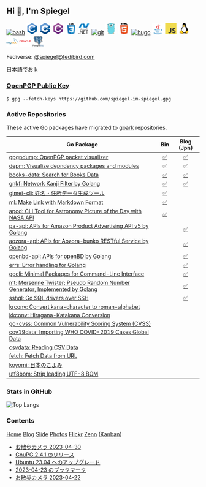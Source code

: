 ## Hi 👋, I'm Spiegel

<p>
<a href="https://www.gnu.org/software/bash/"><img src="https://www.vectorlogo.zone/logos/gnu_bash/gnu_bash-icon.svg" alt="bash" width="30" height="30"/></a>
<a href="https://www.cprogramming.com/"><img src="https://raw.githubusercontent.com/devicons/devicon/master/icons/c/c-original.svg" alt="c" width="30" height="30"/></a>
<a href="https://www.w3schools.com/cpp/"><img src="https://raw.githubusercontent.com/devicons/devicon/master/icons/cplusplus/cplusplus-original.svg" alt="cplusplus" width="30" height="30"/></a>
<a href="https://www.w3schools.com/cs/"><img src="https://raw.githubusercontent.com/devicons/devicon/master/icons/csharp/csharp-original.svg" alt="csharp" width="30" height="30"/></a>
<a href="https://www.w3schools.com/css/"><img src="https://raw.githubusercontent.com/devicons/devicon/master/icons/css3/css3-original-wordmark.svg" alt="css3" width="30" height="30"/></a>
<a href="https://dotnet.microsoft.com/"><img src="https://raw.githubusercontent.com/devicons/devicon/master/icons/dot-net/dot-net-original-wordmark.svg" alt="dotnet" width="30" height="30"/></a>
<a href="https://git-scm.com/"><img src="https://www.vectorlogo.zone/logos/git-scm/git-scm-icon.svg" alt="git" width="30" height="30"/></a>
<a href="https://golang.org"><img src="https://raw.githubusercontent.com/devicons/devicon/master/icons/go/go-original.svg" alt="go" width="30" height="30"/></a>
<a href="https://www.w3.org/html/"><img src="https://raw.githubusercontent.com/devicons/devicon/master/icons/html5/html5-original-wordmark.svg" alt="html5" width="30" height="30"/></a>
<a href="https://gohugo.io/"><img src="https://api.iconify.design/logos-hugo.svg" alt="hugo" width="30" height="30"/></a>
<a href="https://www.java.com"><img src="https://raw.githubusercontent.com/devicons/devicon/master/icons/java/java-original.svg" alt="java" width="30" height="30"/></a>
<a href="https://developer.mozilla.org/en-US/docs/Web/JavaScript"><img src="https://raw.githubusercontent.com/devicons/devicon/master/icons/javascript/javascript-original.svg" alt="javascript" width="30" height="30"/></a>
<a href="https://www.linux.org/"><img src="https://raw.githubusercontent.com/devicons/devicon/master/icons/linux/linux-original.svg" alt="linux" width="30" height="30"/></a>
<a href="https://www.mysql.com/"><img src="https://raw.githubusercontent.com/devicons/devicon/master/icons/mysql/mysql-original-wordmark.svg" alt="mysql" width="30" height="30"/></a>
<a href="https://www.oracle.com/"><img src="https://raw.githubusercontent.com/devicons/devicon/master/icons/oracle/oracle-original.svg" alt="oracle" width="30" height="30"/></a>
<a href="https://www.postgresql.org"><img src="https://raw.githubusercontent.com/devicons/devicon/master/icons/postgresql/postgresql-original-wordmark.svg" alt="postgresql" width="30" height="30"/></a>

<p>Fediverse: <a rel="me nofollow" href="https://fedibird.com/@spiegel">@spiegel@fedibird.com</a></p>
<p>日本語でおｋ</p>

### [OpenPGP Public Key](https://baldanders.info/pubkeys/)

```
$ gpg --fetch-keys https://github.com/spiegel-im-spiegel.gpg
```

### Active Repositories

These active Go packages have migrated to [goark](https://github.com/goark) repositories.

| Go Package |  Bin  | Blog (Jpn) |
| ------- | :---: | :---: |
| [gpgpdump: OpenPGP packet visualizer](https://github.com/goark/gpgpdump) | [:white_check_mark:](https://github.com/goark/gpgpdump/releases) | [:white_check_mark:](https://text.baldanders.info/release/gpgpdump/) |
| [depm: Visualize depndency packages and modules](https://github.com/goark/depm) | [:white_check_mark:](https://github.com/goark/depm/releases) | [:white_check_mark:](https://text.baldanders.info/release/dependency-graph-for-golang-modules/) |
| [books-data: Search for Books Data](https://github.com/goark/books-data) | [:white_check_mark:](https://github.com/goark/books-data/releases) | [:white_check_mark:](https://text.baldanders.info/release/books-data/) |
| [gnkf: Network Kanji Filter by Golang](https://github.com/goark/gnkf) | [:white_check_mark:](https://github.com/goark/gnkf/releases) | [:white_check_mark:](https://text.baldanders.info/release/gnkf/) |
| [gimei-cli: 姓名・住所データ生成ツール](https://github.com/goark/gimei-cli) | [:white_check_mark:](https://github.com/goark/gimei-cli/releases) |  |
| [ml: Make Link with Markdown Format](https://github.com/goark/ml) | [:white_check_mark:](https://github.com/goark/ml/releases) | |
| [apod: CLI Tool for Astronomy Picture of the Day with NASA API](https://github.com/goark/apod) | [:white_check_mark:](https://github.com/goark/apod/releases) | |
| [pa-api: APIs for Amazon Product Advertising API v5 by Golang](https://github.com/goark/pa-api) | | [:white_check_mark:](https://text.baldanders.info/release/pa-api-v5/) |
| [aozora-api: APIs for Aozora-bunko RESTful Service by Golang](https://github.com/goark/aozora) | | [:white_check_mark:](https://text.baldanders.info/release/aozora-api-package-for-golang/) |
| [openbd-api: APIs for openBD by Golang](https://github.com/goark/openbd-api) | | [:white_check_mark:](https://text.baldanders.info/release/openbd-api-package-for-golang/) |
| [errs: Error handling for Golang](https://github.com/goark/errs) | | [:white_check_mark:](https://text.baldanders.info/release/errs-package-for-golang/) |
| [gocli: Minimal Packages for Command-Line Interface](https://github.com/goark/gocli) | | [:white_check_mark:](https://text.baldanders.info/release/gocli-package-for-golang/) |
| [mt: Mersenne Twister; Pseudo Random Number Generator, Implemented by Golang](https://github.com/goark/mt) | | [:white_check_mark:](https://text.baldanders.info/release/mersenne-twister-by-golang/) |
| [sshql: Go SQL drivers over SSH](https://github.com/goark/sshql) | | [:white_check_mark:](https://text.baldanders.info/release/sshql/) |
| [krconv: Convert kana-character to roman-alphabet](https://github.com/goark/krconv) | |  |
| [kkconv: Hiragana-Katakana Conversion](https://github.com/goark/kkconv) | |  |
| [go-cvss: Common Vulnerability Scoring System (CVSS)](https://github.com/goark/go-cvss) | |  |
| [cov19data: Importing WHO COVID-2019 Cases Global Data](https://github.com/goark/cov19data) | |  |
| [csvdata: Reading CSV Data](https://github.com/goark/csvdata) | |  |
| [fetch: Fetch Data from URL](https://github.com/goark/fetch) | |  |
| [koyomi: 日本のこよみ](https://github.com/goark/koyomi) | | |
| [utf8bom: Strip leading UTF-8 BOM](https://github.com/goark/utf8bom) | | |

### Stats in GitHub

![Top Langs](https://github-readme-stats.vercel.app/api/top-langs/?username=spiegel-im-spiegel&hide=html)

### Contents

<p>
<a href="https://baldanders.info/">Home</a>
<a href="https://text.baldanders.info/">Blog</a>
<a href="https://slide.baldanders.info/">Slide</a>
<a href="https://photo.baldanders.info/">Photos</a>
<a href="https://www.flickr.com/photos/spiegel/">Flickr</a>
<a href="https://zenn.dev/spiegel">Zenn</a>
(<a href="https://github.com/spiegel-im-spiegel/github-pages-env/projects/1">Kanban</a>)
</p>

<!-- BLOG-POST-LIST:START -->
- [お散歩カメラ 2023-04-30](https://text.baldanders.info/remark/2023/04/30-osanpo-camera/)
- [GnuPG 2.4.1 のリリース](https://text.baldanders.info/release/2023/04/gnupg-2_4_1-is-released/)
- [Ubuntu 23.04 へのアップグレード](https://text.baldanders.info/remark/2023/04/upgrade-ubuntu-23_04/)
- [2023-04-23 のブックマーク](https://text.baldanders.info/bookmarks/2023/04/23-bookmarks/)
- [お散歩カメラ 2023-04-22](https://text.baldanders.info/remark/2023/04/22-osanpo-camera/)
<!-- BLOG-POST-LIST:END -->
